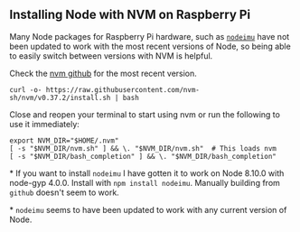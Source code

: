 ## Installing Node with NVM on Raspberry Pi

Many Node packages for Raspberry Pi hardware, such as [`nodeimu`](https://www.npmjs.com/package/nodeimu) have not been updated to work with the most recent versions of Node, so being able to easily switch between versions with NVM is helpful.

Check the [nvm github](https://github.com/nvm-sh/nvm) for the most recent version.

```
curl -o- https://raw.githubusercontent.com/nvm-sh/nvm/v0.37.2/install.sh | bash
```

Close and reopen your terminal to start using nvm or run the following to use it immediately:

```
export NVM_DIR="$HOME/.nvm"
[ -s "$NVM_DIR/nvm.sh" ] && \. "$NVM_DIR/nvm.sh"  # This loads nvm
[ -s "$NVM_DIR/bash_completion" ] && \. "$NVM_DIR/bash_completion"
```

\* If you want to install `nodeimu` I have gotten it to work on Node 8.10.0 with node-gyp 4.0.0. Install with `npm install nodeimu`. Manually building from `github` doesn't seem to work.

\* `nodeimu` seems to have been updated to work with any current version of Node.

